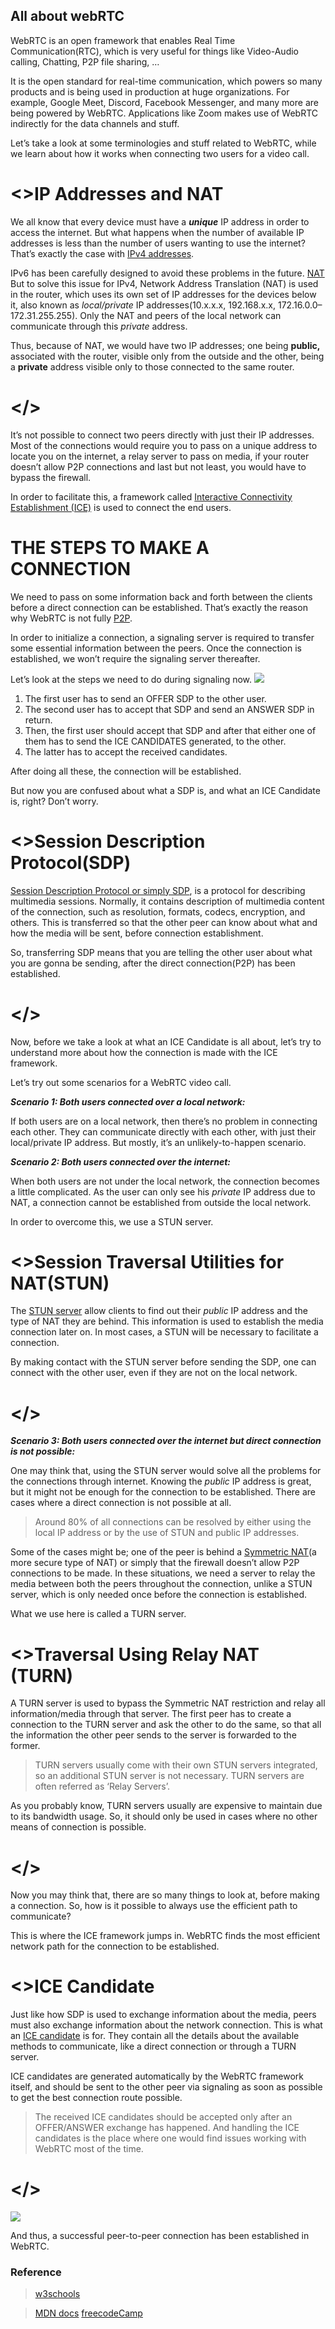 ## All about webRTC
WebRTC is an open framework that enables Real Time Communication(RTC), which is very useful for things like Video-Audio calling, Chatting, P2P file sharing, …

It is the open standard for real-time communication, which powers so many products and is being used in production at huge organizations. For example, Google Meet, Discord, Facebook Messenger, and many more are being powered by WebRTC. Applications like Zoom makes use of WebRTC indirectly for the data channels and stuff.

Let’s take a look at some terminologies and stuff related to WebRTC, while we learn about how it works when connecting two users for a video call.

# <>IP Addresses and NAT

We all know that every device must have a  **_unique_** IP address in order to access the internet. But what happens when the number of available IP addresses is less than the number of users wanting to use the internet? That’s exactly the case with  [IPv4 addresses](https://en.wikipedia.org/wiki/IPv4_address_exhaustion).

IPv6 has been carefully designed to avoid these problems in the future.
[NAT ](https://youtu.be/FTUV0t6JaDA)
But to solve this issue for IPv4, Network Address Translation (NAT) is used in the router, which uses its own set of IP addresses for the devices below it, also known as  _local/private_  IP addresses(10.x.x.x, 192.168.x.x, 172.16.0.0–172.31.255.255). Only the NAT and peers of the local network can communicate through this  _private_ address.

Thus, because of NAT, we would have two IP addresses; one being  **public,** associated with the  router, visible only from the outside and the other, being a  **private** address visible only to those connected to the same router.

# **</>**

It’s not possible to connect two peers directly with just their IP addresses. Most of the connections would require you to pass on a unique address to locate you on the internet, a relay server to pass on media, if your router doesn’t allow P2P connections and last but not least, you would have to bypass the firewall.

In order to facilitate this, a framework called  [Interactive Connectivity Establishment (ICE)](https://www.geeksforgeeks.org/interactive-connectivity-establishment-ice/)  is used to connect the end users.

# THE STEPS TO MAKE A CONNECTION

We need to pass on some information back and forth between the clients before a direct connection can be established. That’s exactly the reason why WebRTC is not fully  [P2P](https://www.investopedia.com/terms/p/peertopeer-p2p-service.asp).

In order to initialize a connection, a signaling server is required to transfer some essential information between the peers. Once the connection is established, we won’t require the signaling server thereafter.

Let’s look at the steps we need to do during signaling now.  ![](https://miro.medium.com/max/665/1*AElvgD3SVUkKvB-BH97gJA.png)

1.  The first user has to send an OFFER SDP to the other user.
2.  The second user has to accept that SDP and send an ANSWER SDP in return.
3.  Then, the first user should accept that SDP and after that either one of them has to send the ICE CANDIDATES generated, to the other.
4.  The latter has to accept the received candidates.

After doing all these, the connection will be established.

But now you are confused about what a SDP is, and what an ICE Candidate is, right? Don’t worry.

# <>Session Description Protocol(SDP)

[Session Description Protocol or simply SDP](https://tools.ietf.org/html/rfc4566), is a protocol for describing multimedia sessions. Normally, it contains description of multimedia content of the connection, such as resolution, formats, codecs, encryption, and others. This is transferred so that the other peer can know about what and how the media will be sent, before connection establishment.

So, transferring SDP means that you are telling the other user about what you are gonna be sending, after the direct connection(P2P) has been established.

# </>

Now, before we take a look at what an ICE Candidate is all about, let’s try to understand more about how the connection is made with the ICE framework.

Let’s try out some scenarios for a WebRTC video call.

**_Scenario 1: Both users connected over a local network:_**

If both users are on a local network, then there’s no problem in connecting each other. They can communicate directly with each other, with just their local/private IP address. But mostly, it’s an unlikely-to-happen scenario.

**_Scenario 2: Both users connected over the internet:_**

When both users are not under the local network, the connection becomes a little complicated. As the user can only see his  _private_ IP address due to NAT, a connection cannot be established from outside the local network.

In order to overcome this, we use a STUN server.

# <>**Session Traversal Utilities for NAT(STUN)**

The  [STUN server](https://help.singlecomm.com/hc/en-us/articles/115007993947-STUN-servers-A-Quick-Start-Guide)  allow clients to find out their  _public_ IP address and the type of NAT they are behind. This information is used to establish the media connection later on. In most cases, a STUN will be necessary to facilitate a connection.

By making contact with the STUN server before sending the SDP, one can connect with the other user, even if they are not on the local network.

# </>

**_Scenario 3: Both users connected over the internet but direct connection is not possible:_**

One may think that, using the STUN server would solve all the problems for the connections through internet. Knowing the  _public_ IP address is great, but it might not be enough for the connection to be established. There are cases where a direct connection is not possible at all.

> Around 80% of all connections can be resolved by either using the local IP address or by the use of STUN and public IP addresses.

Some of the cases might be; one of the peer is behind a  [Symmetric NAT](https://www.dialogic.com/webhelp/BorderNet2020/1.0.0/WebHelp/nat_traversal.htm)(a more secure type of NAT) or simply that the firewall doesn’t allow P2P connections to be made. In these situations, we need a server to relay the media between both the peers throughout the connection, unlike a STUN server, which is only needed once before the connection is established.

What we use here is called a TURN server.

# <>**Traversal Using Relay NAT**  (TURN)

A TURN server is used to bypass the Symmetric NAT restriction and relay all information/media through that server. The first peer has to create a connection to the TURN server and ask the other to do the same, so that all the information the other peer sends to the server is forwarded to the former.

> TURN servers usually come with their own STUN servers integrated, so an additional STUN server is not necessary. TURN servers are often referred as ‘Relay Servers’.

As you probably know, TURN servers usually are expensive to maintain due to its bandwidth usage. So, it should only be used in cases where no other means of connection is possible.

# </>

Now you may think that, there are so many things to look at, before making a connection. So, how is it possible to always use the efficient path to communicate?

This is where the ICE framework jumps in. WebRTC finds the most efficient network path for the connection to be established.

# <>ICE Candidate

Just like how SDP is used to exchange information about the media, peers must also exchange information about the network connection. This is what an  [ICE candidate](https://developer.mozilla.org/en-US/docs/Web/API/RTCIceCandidate)  is for. They contain all the details about the available methods to communicate, like a direct connection or through a TURN server.

ICE candidates are generated automatically by the WebRTC framework itself, and should be sent to the other peer via signaling as soon as possible to get the best connection route possible.

> The received ICE candidates should be accepted only after an OFFER/ANSWER exchange has happened. And handling the ICE candidates is the place where one would find issues working with WebRTC most of the time.

# </> 

![](https://miro.medium.com/max/700/1*8ZhZ5muYnkz7u2duz4NqzA.png)

And thus, a successful peer-to-peer connection has been established in WebRTC. 


### Reference

>  [w3schools](https://www.w3schools.com/html/html5_semantic_elements.asp)

>  [MDN
 docs](https://developer.mozilla.org/en-US/docs/Glossary/Semantics#semantics_in_html)
>  [freecodeCamp](https://www.freecodecamp.org/)